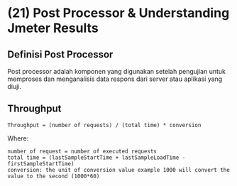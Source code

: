 # (21) Post Processor & Understanding Jmeter Results

## Definisi Post Processor
Post processor adalah komponen yang digunakan setelah pengujian untuk memproses dan menganalisis data respons dari server atau aplikasi yang diuji.


## Throughput
```
Throughput = (number of requests) / (total time) * conversion
```

Where:
```
number of request = number of executed requests
total time = (lastSampleStartTime + lastSampleLoadTime - firstSampleStartTime)
conversion: the unit of conversion value example 1000 will convert the value to the second (1000*60)
```